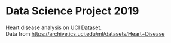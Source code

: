# Data Science Project 2019
Heart disease analysis on UCI Dataset.<br>
Data from https://archive.ics.uci.edu/ml/datasets/Heart+Disease

